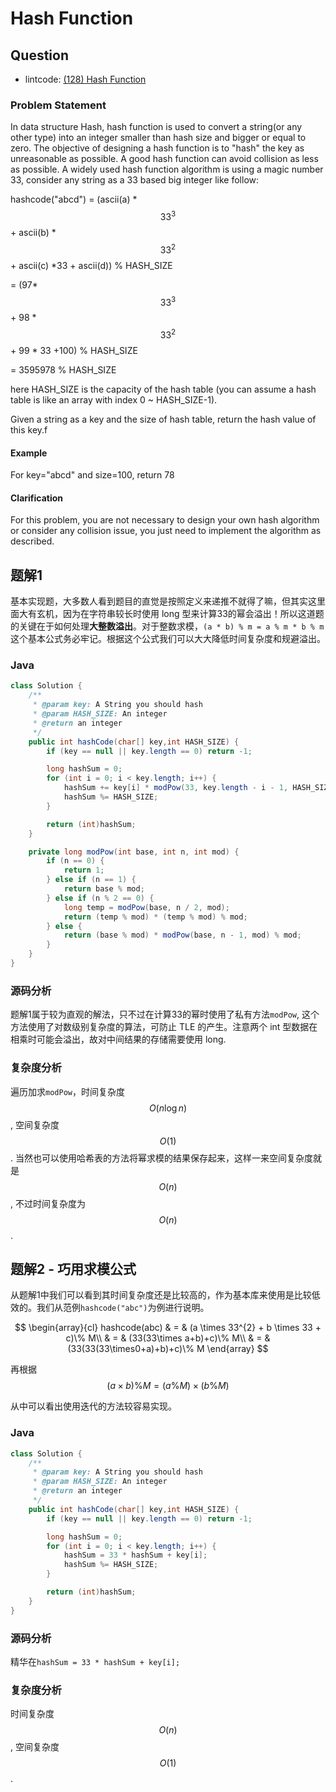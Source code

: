 # Hash Function

## Question

- lintcode: [(128) Hash Function](http://www.lintcode.com/en/problem/hash-function/)

### Problem Statement

In data structure Hash, hash function is used to convert a string(or any other
type) into an integer smaller than hash size and bigger or equal to zero. The
objective of designing a hash function is to "hash" the key as unreasonable as
possible. A good hash function can avoid collision as less as possible. A
widely used hash function algorithm is using a magic number 33, consider any
string as a 33 based big integer like follow:

hashcode("abcd") = (ascii(a) * $$33^3$$ \+ ascii(b) * $$33^2$$ \+ ascii(c) *33 +
ascii(d)) % HASH_SIZE

= (97* $$33^3$$ \+ 98 * $$33^2$$ \+ 99 * 33 +100) % HASH_SIZE

= 3595978 % HASH_SIZE

here HASH_SIZE is the capacity of the hash table (you can assume a hash table
is like an array with index 0 ~ HASH_SIZE-1).

Given a string as a key and the size of hash table, return the hash value of
this key.f

  

#### Example

For key="abcd" and size=100, return 78

#### Clarification

For this problem, you are not necessary to design your own hash algorithm or
consider any collision issue, you just need to implement the algorithm as
described.

## 题解1

基本实现题，大多数人看到题目的直觉是按照定义来递推不就得了嘛，但其实这里面大有玄机，因为在字符串较长时使用 long 型来计算33的幂会溢出！所以这道题的关键在于如何处理**大整数溢出**。对于整数求模，`(a * b) % m = a % m * b % m` 这个基本公式务必牢记。根据这个公式我们可以大大降低时间复杂度和规避溢出。

### Java

```java
class Solution {
    /**
     * @param key: A String you should hash
     * @param HASH_SIZE: An integer
     * @return an integer
     */
    public int hashCode(char[] key,int HASH_SIZE) {
        if (key == null || key.length == 0) return -1;

        long hashSum = 0;
        for (int i = 0; i < key.length; i++) {
            hashSum += key[i] * modPow(33, key.length - i - 1, HASH_SIZE);
            hashSum %= HASH_SIZE;
        }

        return (int)hashSum;
    }

    private long modPow(int base, int n, int mod) {
        if (n == 0) {
            return 1;
        } else if (n == 1) {
            return base % mod;
        } else if (n % 2 == 0) {
            long temp = modPow(base, n / 2, mod);
            return (temp % mod) * (temp % mod) % mod;
        } else {
            return (base % mod) * modPow(base, n - 1, mod) % mod;
        }
    }
}
```

### 源码分析

题解1属于较为直观的解法，只不过在计算33的幂时使用了私有方法`modPow`, 这个方法使用了对数级别复杂度的算法，可防止 TLE 的产生。注意两个 int 型数据在相乘时可能会溢出，故对中间结果的存储需要使用 long.

### 复杂度分析

遍历加求`modPow`，时间复杂度 $$O(n \log n)$$, 空间复杂度 $$O(1)$$. 当然也可以使用哈希表的方法将幂求模的结果保存起来，这样一来空间复杂度就是 $$O(n)$$, 不过时间复杂度为 $$O(n)$$.

## 题解2 - 巧用求模公式

从题解1中我们可以看到其时间复杂度还是比较高的，作为基本库来使用是比较低效的。我们从范例`hashcode("abc")`为例进行说明。

$$
\begin{array}{cl}
hashcode(abc) & = & (a \times 33^{2} + b \times 33 + c)\% M\\
 & = & (33(33\times a+b)+c)\% M\\
 & = & (33(33(33\times0+a)+b)+c)\% M
\end{array}
$$

再根据 $$(a \times b) \% M = (a \% M) \times (b \% M)$$

从中可以看出使用迭代的方法较容易实现。

### Java

```java
class Solution {
    /**
     * @param key: A String you should hash
     * @param HASH_SIZE: An integer
     * @return an integer
     */
    public int hashCode(char[] key,int HASH_SIZE) {
        if (key == null || key.length == 0) return -1;

        long hashSum = 0;
        for (int i = 0; i < key.length; i++) {
            hashSum = 33 * hashSum + key[i];
            hashSum %= HASH_SIZE;
        }

        return (int)hashSum;
    }
}
```

### 源码分析

精华在`hashSum = 33 * hashSum + key[i];`

### 复杂度分析

时间复杂度 $$O(n)$$, 空间复杂度 $$O(1)$$.
